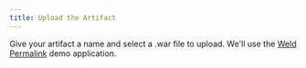 ```yaml
---
title: Upload the Artifact
---
```


Give your artifact a name and select a .war file to upload. We'll use
the [Weld Permalink][permalink] demo application.

[permalink]: https://repository.jboss.org/nexus/content/groups/public/org/jboss/weld/examples/jsf/weld-jsf-permalink/1.1.0.Beta1/weld-jsf-permalink-1.1.0.Beta1.war
